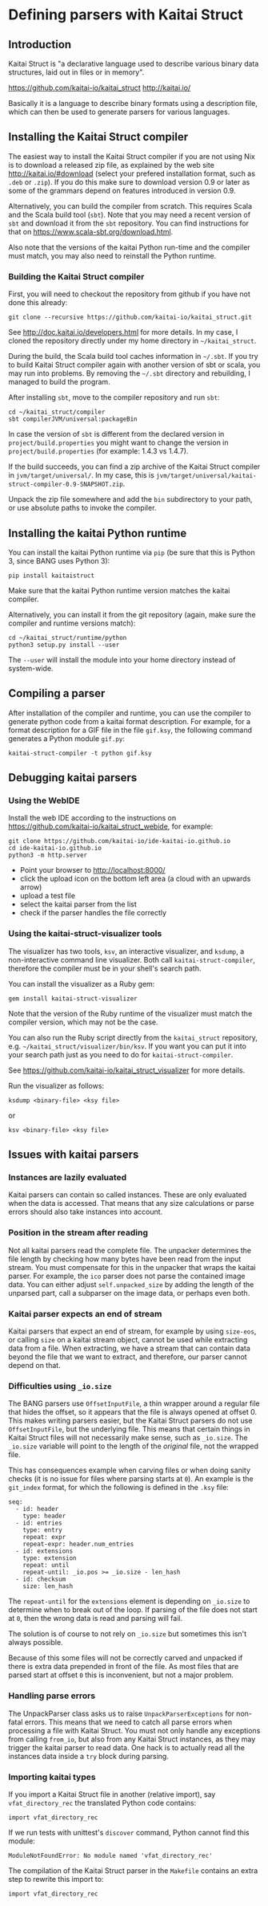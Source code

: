 # Defining parsers with Kaitai Struct

## Introduction

Kaitai Struct is "a declarative language used to describe various binary data
structures, laid out in files or in memory".

<https://github.com/kaitai-io/kaitai_struct>
<http://kaitai.io/>

Basically it is a language to describe binary formats using a description file,
which can then be used to generate parsers for various languages.

## Installing the Kaitai Struct compiler

The easiest way to install the Kaitai Struct compiler if you are not using Nix
is to download a released zip file, as explained by the web site
<http://kaitai.io/#download> (select your prefered installation format, such as
`.deb` or `.zip`). If you do this make sure to download version 0.9 or later as
some of the grammars depend on features introduced in version 0.9.

Alternatively, you can build the compiler from scratch. This requires Scala and
the Scala build tool (`sbt`). Note that you may need a recent version of `sbt`
and download it from the `sbt` repository. You can find instructions for that
on <https://www.scala-sbt.org/download.html>.

Also note that the versions of the kaitai Python run-time and the compiler must
match, you may also need to reinstall the Python runtime.

### Building the Kaitai Struct compiler

First, you will need to checkout the repository from github if you have not done
this already:

```
git clone --recursive https://github.com/kaitai-io/kaitai_struct.git
```

See <http://doc.kaitai.io/developers.html> for more details. In my case, I
cloned the repository directly under my home directory in `~/kaitai_struct`.

During the build, the Scala build tool caches information in `~/.sbt`. If you
try to build Kaitai Struct compiler again with another version of sbt or scala,
you may run into problems. By removing the `~/.sbt` directory and rebuilding,
I managed to build the program.

After installing `sbt`, move to the compiler repository and run `sbt`:

```
cd ~/kaitai_struct/compiler
sbt compilerJVM/universal:packageBin
```

In case the version of `sbt` is different from the declared version in
`project/build.properties` you might want to change the version in
`project/build.properties` (for example: 1.4.3 vs 1.4.7).

If the build succeeds, you can find a zip archive of the Kaitai Struct compiler
in `jvm/target/universal/`. In my case, this is
`jvm/target/universal/kaitai-struct-compiler-0.9-SNAPSHOT.zip`.

Unpack the zip file somewhere and add the `bin` subdirectory to your path, or
use absolute paths to invoke the compiler.

## Installing the kaitai Python runtime

You can install the kaitai Python runtime via `pip` (be sure that this is
Python 3, since BANG uses Python 3):

```
pip install kaitaistruct
```

Make sure that the kaitai Python runtime version matches the kaitai compiler.

Alternatively, you can install it from the git repository (again, make sure
the compiler and runtime versions match):

```
cd ~/kaitai_struct/runtime/python
python3 setup.py install --user
```

The `--user` will install the module into your home directory instead of
system-wide.

## Compiling a parser

After installation of the compiler and runtime, you can use the compiler to
generate python code from a kaitai format description. For example, for a
format description for a GIF file in the file `gif.ksy`, the following
command generates a Python module `gif.py`:

```
kaitai-struct-compiler -t python gif.ksy 
```

## Debugging kaitai parsers

### Using the WebIDE

Install the web IDE according to the instructions on
<https://github.com/kaitai-io/kaitai_struct_webide>, for example:

```
git clone https://github.com/kaitai-io/ide-kaitai-io.github.io
cd ide-kaitai-io.github.io
python3 -m http.server
```

* Point your browser to <http://localhost:8000/>
* click the upload icon on the bottom left area (a cloud with an upwards arrow)
* upload a test file
* select the kaitai parser from the list
* check if the parser handles the file correctly

### Using the kaitai-struct-visualizer tools

The visualizer has two tools, `ksv`, an interactive visualizer, and `ksdump`,
a non-interactive command line visualizer. Both call `kaitai-struct-compiler`,
therefore the compiler must be in your shell's search path.

You can install the visualizer as a Ruby gem:

```
gem install kaitai-struct-visualizer
```

Note that the version of the Ruby runtime of the visualizer must match the
compiler version, which may not be the case.

You can also run the Ruby script directly from the `kaitai_struct` repository,
e.g.  `~/kaitai_struct/visualizer/bin/ksv`. If you want you can put it into
your search path just as you need to do for `kaitai-struct-compiler`.

See <https://github.com/kaitai-io/kaitai_struct_visualizer> for more details.

Run the visualizer as follows:

```
ksdump <binary-file> <ksy file>
```

or

```
ksv <binary-file> <ksy file>
```

## Issues with kaitai parsers

### Instances are lazily evaluated

Kaitai parsers can contain so called instances. These are only evaluated when
the data is accessed. That means that any size calculations or parse errors
should also take instances into account.

### Position in the stream after reading

Not all kaitai parsers read the complete file. The unpacker determines the
file length by checking how many bytes have been read from the input stream.
You must compensate for this in the unpacker that wraps the kaitai parser.
For example, the `ico` parser does not parse the contained image data. You
can either adjust `self.unpacked_size` by adding the length of the unparsed
part, call a subparser on the image data, or perhaps even both.

### Kaitai parser expects an end of stream

Kaitai parsers that expect an end of stream, for example by using `size-eos`,
or calling `size` on a kaitai stream object, cannot be used while extracting
data from a file. When extracting, we have a stream that can contain data
beyond the file that we want to extract, and therefore, our parser cannot
depend on that.

### Difficulties using `_io.size`

The BANG parsers use `OffsetInputFile`, a thin wrapper around a regular file
that hides the offset, so it appears that the file is always opened at
offset 0. This makes writing parsers easier, but the Kaitai Struct parsers
do not use `OffsetInputFile`, but the underlying file. This means that certain
things in Kaitai Struct files will not necessarily make sense, such as
`_io.size`. The `_io.size` variable will point to the length of the *original*
file, not the wrapped file.

This has consequences example when carving files or when doing sanity checks
(it is no issue for files where parsing starts at `0`). An example is the
`git_index` format, for which the following is defined in the `.ksy` file:

```
seq:
  - id: header
    type: header
  - id: entries
    type: entry
    repeat: expr
    repeat-expr: header.num_entries
  - id: extensions
    type: extension
    repeat: until
    repeat-until: _io.pos >= _io.size - len_hash
  - id: checksum
    size: len_hash
```

The `repeat-until` for the `extensions` element is depending on `_io.size`
to determine when to break out of the loop. If parsing of the file does not
start at `0`, then the wrong data is read and parsing will fail.

The solution is of course to not rely on `_io.size` but sometimes this isn't
always possible.

Because of this some files will not be correctly carved and unpacked if there
is extra data prepended in front of the file. As most files that are parsed
start at offset `0` this is inconvenient, but not a major problem.

### Handling parse errors

The UnpackParser class asks us to raise `UnpackParserExceptions` for non-fatal
errors. This means that we need to catch all parse errors when processing a
file with Kaitai Struct. You must not only handle any exceptions from calling
`from_io`, but also from any Kaitai Struct instances, as they may trigger the
kaitai parser to read data. One hack is to actually read all the instances
data inside a `try` block during parsing.

### Importing kaitai types

If you import a Kaitai Struct file in another (relative import), say
`vfat_directory_rec` the translated Python code contains:

```
import vfat_directory_rec
```

If we run tests with unittest's `discover` command, Python cannot find this
module:

```
ModuleNotFoundError: No module named 'vfat_directory_rec'
```

The compilation of the Kaitai Struct parser in the `Makefile` contains an
extra step to rewrite this import to:

```
import vfat_directory_rec
```
